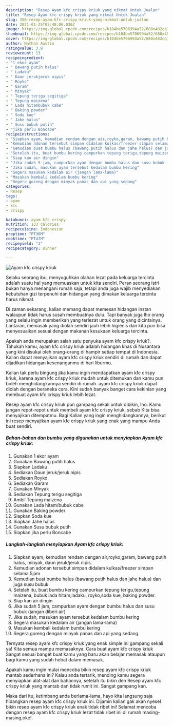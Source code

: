 ```yaml
---
description: "Resep Ayam kfc crispy kriuk yang nikmat Untuk Jualan"
title: "Resep Ayam kfc crispy kriuk yang nikmat Untuk Jualan"
slug: 390-resep-ayam-kfc-crispy-kriuk-yang-nikmat-untuk-jualan
date: 2021-01-25T05:48:06.036Z
image: https://img-global.cpcdn.com/recipes/b104be5706994a52/680x482cq70/ayam-kfc-crispy-kriuk-foto-resep-utama.jpg
thumbnail: https://img-global.cpcdn.com/recipes/b104be5706994a52/680x482cq70/ayam-kfc-crispy-kriuk-foto-resep-utama.jpg
cover: https://img-global.cpcdn.com/recipes/b104be5706994a52/680x482cq70/ayam-kfc-crispy-kriuk-foto-resep-utama.jpg
author: Nathan Austin
ratingvalue: 3.9
reviewcount: 13
recipeingredient:
- "1 ekor ayam"
- " Bawang putih halus"
- " Ladaku"
- " Daun jerukjeruk nipis"
- " Royko"
- " Garam"
- " Minyak"
- " Tepung terigu segitiga"
- " Tepung maizena"
- " Lada hitambubuk cabe"
- " Baking powder"
- " Soda kue"
- " Jahe halus"
- " Susu bubuk putih"
- "jika perlu Boncabe"
recipeinstructions:
- "Siapkan ayam, kemudian rendam dengan air,royko,garam, bawang putih halus, minyak, daun jeruk/jeruk nipis."
- "Kemudian adonan tersebut simpan didalam kulkas/freezer simpan selama 5jam"
- "Kemudian buat bumbu halus (bawang putih halus dan jahe halus) dan juga susu bubuk"
- "Setelah itu, buat bumbu kering campurkan tepung terigu,tepung maizena, bubuk lada hitam,ladaku, royko,soda kue, baking powder."
- "Siap kan air dingin"
- "Jika sudah 5 jam, campurkan ayam dengan bumbu halus dan susu bubuk (jangan diberi air)"
- "Jika sudah, masukan ayam tersebut kedalam bumbu kering"
- "Segera masukan kedalam air (jangan lama-lama)"
- "Masukan kembali kedalam bumbu kering"
- "Segera goreng dengan minyak panas dan api yang sedang"
categories:
- Resep
tags:
- ayam
- kfc
- crispy

katakunci: ayam kfc crispy 
nutrition: 133 calories
recipecuisine: Indonesian
preptime: "PT36M"
cooktime: "PT47M"
recipeyield: "3"
recipecategory: Dinner

---
```



![Ayam kfc crispy kriuk](https://img-global.cpcdn.com/recipes/b104be5706994a52/680x482cq70/ayam-kfc-crispy-kriuk-foto-resep-utama.jpg)

Selaku seorang ibu, menyuguhkan olahan lezat pada keluarga tercinta adalah suatu hal yang memuaskan untuk kita sendiri. Peran seorang istri bukan hanya menangani rumah saja, tetapi anda juga wajib menyediakan kebutuhan gizi terpenuhi dan hidangan yang dimakan keluarga tercinta harus nikmat.

Di zaman  sekarang, kalian memang dapat memesan hidangan instan walaupun tidak harus susah membuatnya dulu. Tapi banyak juga lho orang yang selalu ingin memberikan yang terlezat untuk orang yang dicintainya. Lantaran, memasak yang diolah sendiri jauh lebih higienis dan kita pun bisa menyesuaikan sesuai dengan makanan kesukaan keluarga tercinta. 



Apakah anda merupakan salah satu penyuka ayam kfc crispy kriuk?. Tahukah kamu, ayam kfc crispy kriuk adalah hidangan khas di Nusantara yang kini disukai oleh orang-orang di hampir setiap tempat di Indonesia. Kalian dapat menyajikan ayam kfc crispy kriuk sendiri di rumah dan dapat dijadikan hidangan kesenanganmu di hari liburmu.

Kalian tak perlu bingung jika kamu ingin mendapatkan ayam kfc crispy kriuk, karena ayam kfc crispy kriuk mudah untuk ditemukan dan kamu pun boleh menghidangkannya sendiri di rumah. ayam kfc crispy kriuk dapat diolah dengan beraneka cara. Kini sudah banyak banget cara kekinian yang membuat ayam kfc crispy kriuk lebih lezat.

Resep ayam kfc crispy kriuk pun gampang sekali untuk dibikin, lho. Kamu jangan repot-repot untuk membeli ayam kfc crispy kriuk, sebab Kita bisa menyajikan ditempatmu. Bagi Kalian yang ingin menghidangkannya, berikut ini resep menyajikan ayam kfc crispy kriuk yang enak yang mampu Anda buat sendiri.

<!--inarticleads1-->

##### Bahan-bahan dan bumbu yang digunakan untuk menyiapkan Ayam kfc crispy kriuk:

1. Gunakan 1 ekor ayam
1. Gunakan  Bawang putih halus
1. Siapkan  Ladaku
1. Sediakan  Daun jeruk/jeruk nipis
1. Sediakan  Royko
1. Sediakan  Garam
1. Gunakan  Minyak
1. Sediakan  Tepung terigu segitiga
1. Ambil  Tepung maizena
1. Gunakan  Lada hitam/bubuk cabe
1. Gunakan  Baking powder
1. Siapkan  Soda kue
1. Siapkan  Jahe halus
1. Gunakan  Susu bubuk putih
1. Siapkan jika perlu Boncabe




<!--inarticleads2-->

##### Langkah-langkah menyiapkan Ayam kfc crispy kriuk:

1. Siapkan ayam, kemudian rendam dengan air,royko,garam, bawang putih halus, minyak, daun jeruk/jeruk nipis.
1. Kemudian adonan tersebut simpan didalam kulkas/freezer simpan selama 5jam
1. Kemudian buat bumbu halus (bawang putih halus dan jahe halus) dan juga susu bubuk
1. Setelah itu, buat bumbu kering campurkan tepung terigu,tepung maizena, bubuk lada hitam,ladaku, royko,soda kue, baking powder.
1. Siap kan air dingin
1. Jika sudah 5 jam, campurkan ayam dengan bumbu halus dan susu bubuk (jangan diberi air)
1. Jika sudah, masukan ayam tersebut kedalam bumbu kering
1. Segera masukan kedalam air (jangan lama-lama)
1. Masukan kembali kedalam bumbu kering
1. Segera goreng dengan minyak panas dan api yang sedang




Ternyata resep ayam kfc crispy kriuk yang enak simple ini gampang sekali ya! Kita semua mampu memasaknya. Cara buat ayam kfc crispy kriuk Sangat sesuai banget buat kamu yang baru akan belajar memasak ataupun bagi kamu yang sudah hebat dalam memasak.

Apakah kamu ingin mulai mencoba bikin resep ayam kfc crispy kriuk mantab sederhana ini? Kalau anda tertarik, mending kamu segera menyiapkan alat-alat dan bahannya, setelah itu bikin deh Resep ayam kfc crispy kriuk yang mantab dan tidak rumit ini. Sangat gampang kan. 

Maka dari itu, ketimbang anda berlama-lama, hayo kita langsung saja hidangkan resep ayam kfc crispy kriuk ini. Dijamin kalian gak akan nyesel bikin resep ayam kfc crispy kriuk enak tidak ribet ini! Selamat mencoba dengan resep ayam kfc crispy kriuk lezat tidak ribet ini di rumah masing-masing,oke!.


